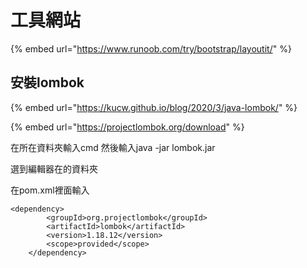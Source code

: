 # 工具網站

{% embed url="https://www.runoob.com/try/bootstrap/layoutit/" %}

## 安裝lombok

{% embed url="https://kucw.github.io/blog/2020/3/java-lombok/" %}



{% embed url="https://projectlombok.org/download" %}

在所在資料夾輸入cmd 然後輸入java -jar lombok.jar

選到編輯器在的資料夾

在pom.xml裡面輸入

```text
<dependency>
        <groupId>org.projectlombok</groupId>
        <artifactId>lombok</artifactId>
        <version>1.18.12</version>
        <scope>provided</scope>
    </dependency>
```

